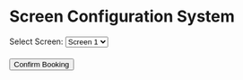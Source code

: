 <!DOCTYPE html>
<html lang="en">
<head>
    <meta charset="UTF-8">
    <meta name="viewport" content="width=device-width, initial-scale=1.0">
    <title>Screen Configuration System</title>
    <style>
        .seat 
        {
            width: 50px;
            height: 50px;
            margin: 5px;
            background-color: green;
            display: inline-block;
            cursor: pointer;
        }
        .locked 
        {
            background-color: yellow;
        }
        .booked 
        {
            background-color: red;
            cursor: not-allowed;
        }
        .screen-selection 
        {
            margin-bottom: 20px;
        }
    </style>
</head>
<body>
    <h1>Screen Configuration System</h1>
    <div class="screen-selection">
        <label for="screens">Select Screen: </label>
        <select id="screens">
            <option value="1">Screen 1</option>
            <option value="2">Screen 2</option>
            <option value="3">Screen 3</option>
        </select>
    </div>
    <div id="seats"></div>
    <button id="confirmBooking">Confirm Booking</button>
    <script>
        const screens = {
            1: { capacity: 60, seats: Array.from({ length: 60 }, (_, i) => ({ id: i + 1, status: 'available' })) },
            2: { capacity: 50, seats: Array.from({ length: 50 }, (_, i) => ({ id: i + 1, status: 'available' })) },
            3: { capacity: 40, seats: Array.from({ length: 40 }, (_, i) => ({ id: i + 1, status: 'available' })) }
        };

        const seatContainer = document.getElementById('seats');
        const screenSelect = document.getElementById('screens');

        function renderSeats(screenId) 
       {
            seatContainer.innerHTML = '';
            const seats = screens[screenId].seats;
            seats.forEach(seat => 
           {
                const seatElement = document.createElement('div');
                seatElement.classList.add('seat');
                seatElement.dataset.id = seat.id;
                seatElement.dataset.screen = screenId;
                seatContainer.appendChild(seatElement);

                seatElement.addEventListener('click', () => 
                    {
                    if (seat.status === 'available') 
                    {
                        seat.status = 'locked';
                        seatElement.classList.add('locked');
                        lockSeat(screenId, seat.id);
                    } else if (seat.status === 'locked') 
                    {
                        seat.status = 'available';
                        seatElement.classList.remove('locked');
                        releaseSeat(screenId, seat.id);
                    }
                });
            });
        }

        function lockSeat(screenId, seatId) 
        {
            fetch(`/lock-seat/${screenId}/${seatId}`, { method: 'POST' })
                .then(response => response.json())
                .then(data => 
                {
                    if (!data.success) 
                    {
                        alert('Failed to lock seat.');
                        document.querySelector(`.seat[data-id="${seatId}"]`).classList.remove('locked');
                        screens[screenId].seats.find(seat => seat.id === seatId).status = 'available';
                    }
                });
        }

        function releaseSeat(screenId, seatId) 
        {
            fetch(`/release-seat/${screenId}/${seatId}`, { method: 'POST' });
        }

        document.getElementById('confirmBooking').addEventListener('click', () => 
            {
            const screenId = screenSelect.value;
            const lockedSeats = screens[screenId].seats.filter(seat => seat.status === 'locked');
            if (lockedSeats.length === 0) 
            {
                alert('No seats selected.');
                return;
            }

            const seatIds = lockedSeats.map(seat => seat.id);

            fetch('/confirm-booking', 
                {
                method: 'POST',
                headers: {
                    'Content-Type': 'application/json'
                },
                body: JSON.stringify({ screenId, seatIds })
            })
                .then(response => response.json())
                .then(data => 
                 {
                    if (data.success) 
                    {
                        alert('Booking confirmed.');
                        lockedSeats.forEach(seat => 
                        {
                            seat.status = 'booked';
                            document.querySelector(`.seat[data-id="${seat.id}"][data-screen="${screenId}"]`).classList.add('booked');
                            document.querySelector(`.seat[data-id="${seat.id}"][data-screen="${screenId}"]`).classList.remove('locked');
                        });
                    } else 
                    {
                        alert('Failed to confirm booking.');
                    }
                });
        });

        screenSelect.addEventListener('change', () => 
        {
            renderSeats(screenSelect.value);
        });

        renderSeats(screenSelect.value);
    </script>
</body>
</html>
